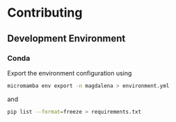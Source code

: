 # Contributing

## Development Environment

### Conda

Export the environment configuration using

```bash
micromamba env export -n magdalena > environment.yml
```

and

```bash
pip list --format=freeze > requirements.txt
```

